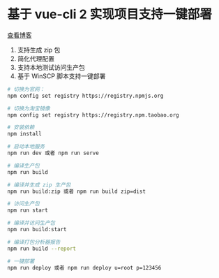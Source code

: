 # 基于 vue-cli 2 实现项目支持一键部署

 [查看博客](https://blog.csdn.net/xlz26296/article/details/83505678)

 1. 支持生成 zip 包
 2. 简化代理配置
 3. 支持本地测试访问生产包
 4. 基于 WinSCP 脚本支持一键部署

``` bash
# 切换为官网：
npm config set registry https://registry.npmjs.org

# 切换为淘宝镜像
npm config set registry https://registry.npm.taobao.org

# 安装依赖
npm install

# 启动本地服务
npm run dev 或者 npm run serve

# 编译生产包
npm run build

# 编译并生成 zip 生产包
npm run build:zip 或者 npm run build zip=dist

# 访问生产包
npm run start

# 编译并访问生产包
npm run build:start

# 编译打包分析器报告
npm run build --report

# 一键部署
npm run deploy 或者 npm run deploy u=root p=123456
```
